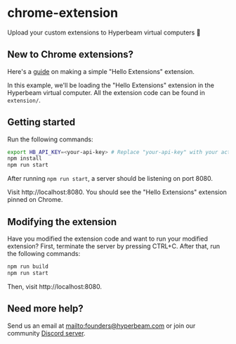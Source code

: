 # chrome-extension

Upload your custom extensions to Hyperbeam virtual computers 👏

## New to Chrome extensions?

Here's a [guide](https://developer.chrome.com/docs/extensions/mv3/getstarted/development-basics/) on making a simple "Hello Extensions" extension.

In this example, we'll be loading the "Hello Extensions" extension in the Hyperbeam virtual computer. All the extension code can be found in `extension/`.

## Getting started

Run the following commands:

```bash
export HB_API_KEY=<your-api-key> # Replace "your-api-key" with your actual API key
npm install
npm run start
```

After running `npm run start`, a server should be listening on port 8080.

Visit http://localhost:8080. You should see the "Hello Extensions" extension pinned on Chrome.

## Modifying the extension

Have you modified the extension code and want to run your modified extension? First, terminate the server by pressing CTRL+C. After that, run the following commands:

```bash
npm run build 
npm run start
```

Then, visit http://localhost:8080.

## Need more help?

Send us an email at [mailto:founders@hyperbeam.com](founders@hyperbeam.com) or join our community [Discord server](https://discord.gg/D78RsGfQjq).
